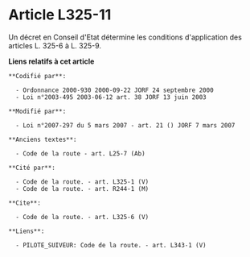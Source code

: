 # Article L325-11

Un décret en Conseil d'Etat détermine les conditions d'application des articles L. 325-6 à L. 325-9.

**Liens relatifs à cet article**

	**Codifié par**:

	  - Ordonnance 2000-930 2000-09-22 JORF 24 septembre 2000
	  - Loi n°2003-495 2003-06-12 art. 38 JORF 13 juin 2003

	**Modifié par**:

	  - Loi n°2007-297 du 5 mars 2007 - art. 21 () JORF 7 mars 2007

	**Anciens textes**:

	  - Code de la route - art. L25-7 (Ab)

	**Cité par**:

	  - Code de la route. - art. L325-1 (V)
	  - Code de la route. - art. R244-1 (M)

	**Cite**:

	  - Code de la route. - art. L325-6 (V)

	**Liens**:

	  - PILOTE_SUIVEUR: Code de la route. - art. L343-1 (V)
